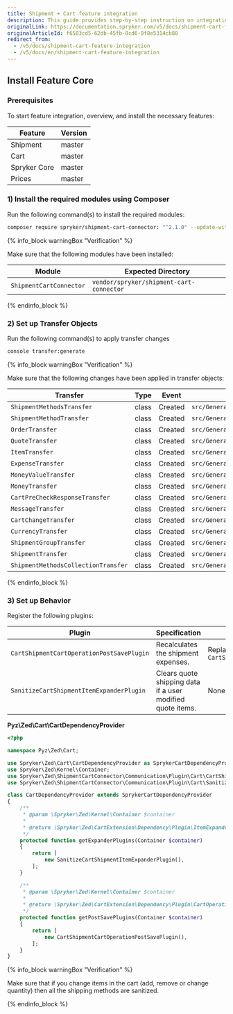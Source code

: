 ```yaml
---
title: Shipment + Cart feature integration
description: This guide provides step-by-step instruction on integrating Shipment + Cart feature into the Spryker-based project.
originalLink: https://documentation.spryker.com/v5/docs/shipment-cart-feature-integration
originalArticleId: f6583cd5-62db-45fb-8cd6-9f8e5314cb88
redirect_from:
  - /v5/docs/shipment-cart-feature-integration
  - /v5/docs/en/shipment-cart-feature-integration
---
```


## Install Feature Core

### Prerequisites
To start feature integration, overview, and install the necessary features:

| Feature | Version |
| --- | --- |
| Shipment | master |
| Cart | master |
| Spryker Core | master |
| Prices | master |

### 1) Install the required modules using Composer
Run the following command(s) to install the required modules:
```bash
composer require spryker/shipment-cart-connector: "^2.1.0" --update-with-dependencies
```
{% info_block warningBox "Verification" %}

Make sure that the following modules have been installed:

| Module | Expected Directory |
| --- | --- |
| `ShipmentCartConnector` | `vendor/spryker/shipment-cart-connector` |

{% endinfo_block %}

### 2) Set up Transfer Objects
Run the following command(s) to apply transfer changes
```bash
console transfer:generate
```
{% info_block warningBox "Verification" %}

Make sure that the following changes have been applied in transfer objects:

| Transfer | Type | Event | Path |
| --- | --- | --- | --- |
| `ShipmentMethodsTransfer` | class | Created | `src/Generated/Shared/Transfer/ShipmentMethodsTransfer` |
| `ShipmentMethodTransfer` | class | Created | `src/Generated/Shared/Transfer/ShipmentMethodTransfer` |
| `OrderTransfer` | class | Created | `src/Generated/Shared/Transfer/OrderTransfer` |
| `QuoteTransfer` | class | Created | `src/Generated/Shared/Transfer/QuoteTransfer` |
| `ItemTransfer` | class | Created | `src/Generated/Shared/Transfer/ItemTransfer` |
| `ExpenseTransfer` | class | Created | `src/Generated/Shared/Transfer/ExpenseTransfer` |
| `MoneyValueTransfer` | class | Created | `src/Generated/Shared/Transfer/MoneyValueTransfer` |
| `MoneyTransfer` | class | Created | `src/Generated/Shared/Transfer/MoneyTransfer` |
| `CartPreCheckResponseTransfer` | class | Created | `src/Generated/Shared/Transfer/CartPreCheckResponseTransfer` |
| `MessageTransfer` | class | Created | `src/Generated/Shared/Transfer/MessageTransfer` |
| `CartChangeTransfer` | class | Created | `src/Generated/Shared/Transfer/CartChangeTransfer` |
| `CurrencyTransfer` | class | Created | `src/Generated/Shared/Transfer/CurrencyTransfer` |
| `ShipmentGroupTransfer` | class | Created | `src/Generated/Shared/Transfer/ShipmentGroupTransfer` |
| `ShipmentTransfer` | class | Created | `src/Generated/Shared/Transfer/ShipmentTransfer` |
| `ShipmentMethodsCollectionTransfer` | class | Created | `src/Generated/Shared/Transfer/ShipmentMethodsCollectionTransfer` |

{% endinfo_block %}

### 3) Set up Behavior
Register the following plugins:

| Plugin | Specification | Prerequisites |
| --- | --- | --- |
| `CartShipmentCartOperationPostSavePlugin` | Recalculates the shipment expenses. | Replacement for `CartShipmentExpanderPlugin` |
| `SanitizeCartShipmentItemExpanderPlugin` | Clears quote shipping data if a user modified quote items. | None |

**Pyz\Zed\Cart\CartDependencyProvider**
```php
<?php

namespace Pyz\Zed\Cart;

use Spryker\Zed\Cart\CartDependencyProvider as SprykerCartDependencyProvider;
use Spryker\Zed\Kernel\Container;
use Spryker\Zed\ShipmentCartConnector\Communication\Plugin\Cart\CartShipmentCartOperationPostSavePlugin;
use Spryker\Zed\ShipmentCartConnector\Communication\Plugin\Cart\SanitizeCartShipmentItemExpanderPlugin;

class CartDependencyProvider extends SprykerCartDependencyProvider
{
    /**
     * @param \Spryker\Zed\Kernel\Container $container
     *
     * @return \Spryker\Zed\CartExtension\Dependency\Plugin\ItemExpanderPluginInterface[]
     */
    protected function getExpanderPlugins(Container $container)
    {
        return [
            new SanitizeCartShipmentItemExpanderPlugin(),
        ];
    }

    /**
     * @param \Spryker\Zed\Kernel\Container $container
     *
     * @return \Spryker\Zed\CartExtension\Dependency\Plugin\CartOperationPostSavePluginInterface[]
     */
    protected function getPostSavePlugins(Container $container)
    {
        return [
            new CartShipmentCartOperationPostSavePlugin(),
        ];
    }
}
```
{% info_block warningBox "Verification" %}

Make sure that if you change items in the cart (add, remove or change quantity) then all the shipping methods are sanitized.

{% endinfo_block %}


